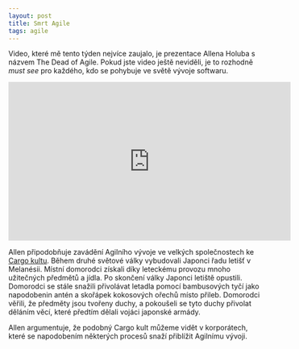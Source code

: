 ```yaml
---
layout: post
title: Smrt Agile
tags: agile
---
```


Video, které mě tento týden nejvíce zaujalo, je prezentace Allena Holuba s názvem
The Dead of Agile. Pokud jste video ještě neviděli, je to rozhodně *must see* pro
každého, kdo se pohybuje ve světě vývoje softwaru.

<iframe width="560" height="315" src="https://www.youtube-nocookie.com/embed/HZyRQ8Uhhmk?rel=0" frameborder="0" allow="autoplay; encrypted-media" allowfullscreen></iframe>

Allen připodobňuje zavádění Agilního vývoje ve velkých společnostech ke
[Cargo kultu](https://cs.wikipedia.org/wiki/Cargo_kult).
Během druhé světové války vybudovali Japonci řadu letišť v Melanésii.
Místní domorodci získali díky leteckému provozu mnoho užitečných předmětů a jídla.
Po skončení války Japonci letiště opustili. Domorodci se stále snažili přivolávat letadla
pomocí bambusových tyčí jako napodobenin antén a skořápek kokosových ořechů místo přileb.
Domorodci věřili, že předměty jsou tvořeny duchy, a pokoušeli se tyto duchy přivolat
děláním věcí, které předtím dělali vojáci japonské armády.

Allen argumentuje, že podobný Cargo kult můžeme vidět v korporátech, které se napodobením
některých procesů snaží přiblížit Agilnímu vývoji.
